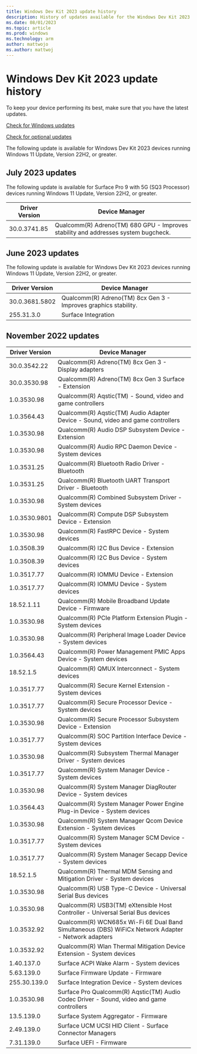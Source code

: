 ```yaml
---
title: Windows Dev Kit 2023 update history
description: History of updates available for the Windows Dev Kit 2023. 
ms.date: 08/01/2023
ms.topic: article
ms.prod: windows
ms.technology: arm
author: mattwojo
ms.author: mattwoj
---
```


# Windows Dev Kit 2023 update history

To keep your device performing its best, make sure that you have the latest updates.

[Check for Windows updates](ms-settings:windowsupdate?activationSource=SMC-IA-4027667)

[Check for optional updates](ms-settings:windowsupdate-optionalupdates?activationSource=SMC-IA-4027667)

The following update is available for Windows Dev Kit 2023 devices running Windows 11 Update, Version 22H2, or greater.

## July 2023 updates

The following update is available for Surface Pro 9 with 5G (SQ3 Processor) devices running Windows 11 Update, Version 22H2, or greater.

| Driver Version | Device Manager |
|----|----|
| 30.0.3741.85 | Qualcomm(R) Adreno(TM) 680 GPU - Improves stability and addresses system bugcheck. | 

## June 2023 updates

The following update is available for Windows Dev Kit 2023 devices running Windows 11 Update, Version 22H2, or greater.

| Driver Version | Device Manager |
|----|----|
| 30.0.3681.5802 | Qualcomm(R) Adreno(TM) 8cx Gen 3 - Improves graphics stability. |
| 255.31.3.0 | Surface Integration  |

## November 2022 updates

| Driver Version | Device Manager |
|----|----|
| 30.0.3542.22 | Qualcomm(R) Adreno(TM) 8cx Gen 3 - Display adapters |
| 30.0.3530.98 | Qualcomm(R) Adreno(TM) 8cx Gen 3 Surface - Extension |
| 1.0.3530.98 | Qualcomm(R) Aqstic(TM) - Sound, video and game controllers |
| 1.0.3564.43 | Qualcomm(R) Aqstic(TM) Audio Adapter Device - Sound, video and game controllers |
| 1.0.3530.98 | Qualcomm(R) Audio DSP Subsystem Device - Extension |
| 1.0.3530.98 | Qualcomm(R) Audio RPC Daemon Device - System devices |
| 1.0.3531.25 | Qualcomm(R) Bluetooth Radio Driver - Bluetooth |
| 1.0.3531.25 | Qualcomm(R) Bluetooth UART Transport Driver - Bluetooth |
| 1.0.3530.98 | Qualcomm(R) Combined Subsystem Driver - System devices |
| 1.0.3530.9801 | Qualcomm(R) Compute DSP Subsystem Device - Extension |
| 1.0.3530.98 | Qualcomm(R) FastRPC Device - System devices |
| 1.0.3508.39 | Qualcomm(R) I2C Bus Device - Extension |
| 1.0.3508.39 | Qualcomm(R) I2C Bus Device - System devices |
| 1.0.3517.77 | Qualcomm(R) IOMMU Device - Extension |
| 1.0.3517.77 | Qualcomm(R) IOMMU Device - System devices |
| 18.52.1.11 | Qualcomm(R) Mobile Broadband Update Device - Firmware |
| 1.0.3530.98 | Qualcomm(R) PCIe Platform Extension Plugin - System devices |
| 1.0.3530.98 | Qualcomm(R) Peripheral Image Loader Device - System devices |
| 1.0.3564.43 | Qualcomm(R) Power Management PMIC Apps Device - System devices |
| 18.52.1.5 | Qualcomm(R) QMUX Interconnect - System devices |
| 1.0.3517.77 | Qualcomm(R) Secure Kernel Extension - System devices |
| 1.0.3517.77 | Qualcomm(R) Secure Processor Device - System devices |
| 1.0.3530.98 | Qualcomm(R) Secure Processor Subsystem Device - Extension |
| 1.0.3517.77 | Qualcomm(R) SOC Partition Interface Device - System devices |
| 1.0.3530.98 | Qualcomm(R) Subsystem Thermal Manager Driver - System devices |
| 1.0.3517.77 | Qualcomm(R) System Manager Device - System devices |
| 1.0.3530.98 | Qualcomm(R) System Manager DiagRouter Device - System devices |
| 1.0.3564.43 | Qualcomm(R) System Manager Power Engine Plug-in Device - System devices |
| 1.0.3530.98 | Qualcomm(R) System Manager Qcom Device Extension - System devices |
| 1.0.3517.77 | Qualcomm(R) System Manager SCM Device - System devices |
| 1.0.3517.77 | Qualcomm(R) System Manager Secapp Device - System devices |
| 18.52.1.5 | Qualcomm(R) Thermal MDM Sensing and Mitigation Driver - System devices |
| 1.0.3530.98 | Qualcomm(R) USB Type-C Device - Universal Serial Bus devices |
| 1.0.3530.98 | Qualcomm(R) USB3(TM) eXtensible Host Controller - Universal Serial Bus devices |
| 1.0.3532.92 | Qualcomm(R) WCN685x Wi-Fi 6E Dual Band Simultaneous (DBS) WiFiCx Network Adapter - Network adapters |
| 1.0.3532.92 | Qualcomm(R) Wlan Thermal Mitigation Device Extension - System devices |
| 1.40.137.0 | Surface ACPI Wake Alarm - System devices |
| 5.63.139.0 | Surface Firmware Update - Firmware |
| 255.30.139.0 | Surface Integration Device - System devices |
| 1.0.3530.98 | Surface Pro Qualcomm(R) Aqstic(TM) Audio Codec Driver - Sound, video and game controllers |
| 13.5.139.0 | Surface System Aggregator - Firmware |
| 2.49.139.0 | Surface UCM UCSI HID Client  - Surface Connector Managers |
| 7.31.139.0 | Surface UEFI - Firmware |
